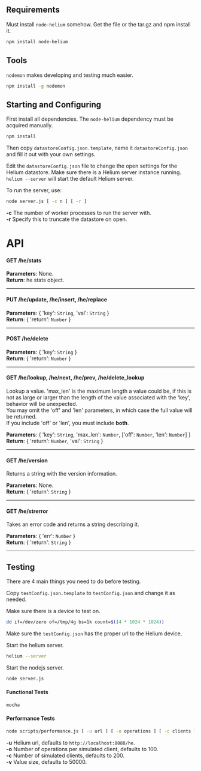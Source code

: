 

## Requirements
Must install `node-helium` somehow. Get the file or the tar.gz and npm install it.
```bash
npm install node-helium
```
## Tools
`nodemon` makes developing and testing much easier.
```bash
npm install -g nodemon
```

## Starting and Configuring
First install all dependencies. The `node-helium` dependency must be acquired manually.
```bash
npm install
```
Then copy `datastoreConfig.json.template`, name it `datastoreConfig.json` and fill it out with your own settings.  

Edit the `datastoreConfig.json` file to change the open settings for the Helium datastore.
Make sure there is a Helium server instance running. `helium --server` will start the default Helium server.

To run the server, use:
```bash
node server.js [ -c n ] [ -r ]
```
**-c** The number of worker processes to run the server with.  
**-r** Specify this to truncate the datastore on open.



# API

#### GET /he/stats
**Parameters**: None.  
**Return**: he stats object.

---

#### PUT /he/update, /he/insert, /he/replace
**Parameters**: { 'key': `String`, 'val': `String` }  
**Return**: { 'return': `Number` }

---

#### POST /he/delete
**Parameters**: { 'key': `String` }  
**Return**: { 'return': `Number` }

---

#### GET /he/lookup, /he/next, /he/prev, /he/delete_lookup
Lookup a value. 'max_len' is the maximum length a value could be, if this is not as large or larger than the length of the value associated with the 'key', behavior will be unexpected.  
You may omit the 'off' and 'len' parameters, in which case the full value will be returned.  
If you include 'off' or 'len', you must include **both**.  

**Parameters**: { 'key': `String`, 'max_len': `Number`, ['off': `Number`, 'len': `Number`] }  
**Return**: { 'return': `Number`, 'val': `String` }

---

#### GET /he/version
Returns a string with the version information.  

**Parameters**: None.  
**Return**: { 'return': `String` }

---

#### GET /he/strerror
Takes an error code and returns a string describing it.  

**Parameters**: { 'err': `Number` }    
**Return**: { 'return': `String` }

---

## Testing
There are 4 main things you need to do before testing.

Copy `testConfig.json.template` to `testConfig.json` and change it as needed.

Make sure there is a device to test on.
```bash
dd if=/dev/zero of=/tmp/4g bs=1k count=$((4 * 1024 * 1024))
```

Make sure the `testConfig.json` has the proper url to the Helium device.

Start the helium server.
```bash
helium --server
```

Start the nodejs server.
```bash
node server.js
```

#### Functional Tests
```bash
mocha
```

#### Performance Tests
```bash
node scripts/performance.js [ -u url ] [ -o operations ] [ -c clients ] [ -v valsize ]
```
**-u** Helium url, defaults to `http://localhost:8080/he`.  
**-o** Number of operations per simulated client, defaults to 100.  
**-c** Number of simulated clients, defaults to 200.  
**-v** Value size, defaults to 50000.  
